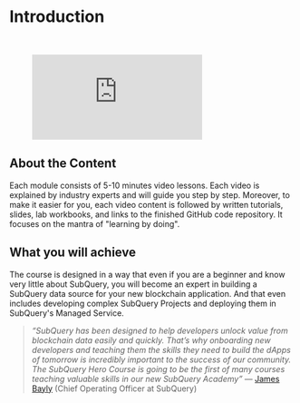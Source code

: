 # Introduction

<br/>
<figure class="video_container">
  <iframe src="https://www.youtube.com/embed/LgkXd4f3WKg" frameborder="0" allowfullscreen="true"></iframe>
</figure>

## About the Content

Each module consists of 5-10 minutes video lessons. Each video is explained by industry experts and will guide you step by step. Moreover, to make it easier for you, each video content is followed by written tutorials, slides, lab workbooks, and links to the finished GitHub code repository. It focuses on the mantra of "learning by doing".

## What you will achieve

The course is designed in a way that even if you are a beginner and know very little about SubQuery, you will become an expert in building a SubQuery data source for your new blockchain application. And that even includes developing complex SubQuery Projects and deploying them in SubQuery's Managed Service.

> _“SubQuery has been designed to help developers unlock value from blockchain data easily and quickly. That’s why onboarding new developers and teaching them the skills they need to build the dApps of tomorrow is incredibly important to the success of our community. The SubQuery Hero Course is going to be the first of many courses teaching valuable skills in our new SubQuery Academy”_ — [James Bayly](https://twitter.com/jamesabayly) (Chief Operating Officer at SubQuery)
